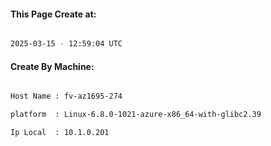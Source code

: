 
   
#### This Page Create at:

```bash

2025-03-15 - 12:59:04 UTC

```

#### Create By Machine:

```bash

Host Name : fv-az1695-274

platform  : Linux-6.8.0-1021-azure-x86_64-with-glibc2.39

Ip Local  : 10.1.0.201

```

